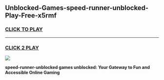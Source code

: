 
## Unblocked-Games-speed-runner-unblocked-Play-Free-x5rmf
<h3>
<a href="https://premium76.site?title=speed-runner-unblocked&ref=21A">CLICK TO PLAY</a></h3>
<hr>

<h3>
<a href="https://premium76.site?title=speed-runner-unblocked&ref=21A">CLICK 2 PLAY</a>
  
</h3>

<a href="https://premium76.site?title=speed-runner-unblocked&ref=21A"><img src="https://clearcache.store/games.png"></a>


**speed-runner-unblocked games unblocked: Your Gateway to Fun and Accessible Online Gaming**
